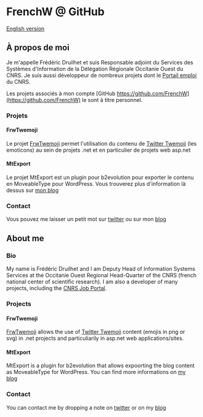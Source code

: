 # FrenchW @ GitHub

<script async src="https://pagead2.googlesyndication.com/pagead/js/adsbygoogle.js"></script>


[English version](#english)

## À propos de moi
Je m'appelle Frédéric Druilhet et suis Responsable adjoint du Services des Systèmes d'Information de la Délégation Régionale Occitanie Ouest du CNRS. 
Je suis aussi développeur de nombreux projets dont le [Portail emploi](https://emploi.cnrs.fr) du CNRS.

Les projets associés à mon compte [GitHub https://github.com/FrenchW](https://github.com/FrenchW)  le sont à titre personnel. 

### Projets

#### FrwTwemoji

Le projet [FrwTwemoji](http://github.frenchw.net/FrwTwemoji/) permet l'utilisation du contenu de [Twitter Twemoji](https://github.com/twitter/twemoji) (les emoticons) au sein de projets .net et en particulier de projets web asp.net

#### MtExport

Le projet MtExport est un plugin pour b2evolution pour exporter le contenu en MoveableType pour WordPress. Vous trouverez plus d'information là dessus sur [mon blog](https://frenchw.net/2012/02/01/exporter-b2evolution-format-movabletype/)

### Contact

Vous pouvez me laisser un petit mot sur [twitter](https://twitter.com/frenchw) ou sur mon [blog](https://frenchw.net/)

<!-- github-mid -->
<ins class="adsbygoogle" style="display:block" data-ad-client="ca-pub-5683856818165673" data-ad-slot="6677529772" data-ad-format="auto" data-full-width-responsive="true"></ins>

## <span id="english" name="english">About me</span>

### Bio
My name is Frédéric Druilhet and I am Deputy Head of Information Systems Services at the Occitanie Ouest Regional Head-Quarter of the CNRS (french national center of scientific research). I am also a developer of many projects, including the [CNRS Job Portal](https://emploi.cnrs.fr).

### Projects

#### FrwTwemoji

[FrwTwemoji](http://github.frenchw.net/FrwTwemoji/) allows the use of [Twitter Twemoji](https://github.com/twitter/twemoji) content (emojis in png or svg) in .net projects and particuliarily in asp.net web applications/sites.

#### MtExport

MtExport is a plugin for b2evolution that allows expoorting the blog content as MoveableType for WordPress. You can find more informations on [my blog](https://frenchw.net/2012/02/01/exporter-b2evolution-format-movabletype/)

### Contact

You can contact me by dropping a note on [twitter](https://twitter.com/frenchw) or on my [blog](https://frenchw.net/)


<!-- github-footer -->
<ins class="adsbygoogle" style="display:block" data-ad-client="ca-pub-5683856818165673" data-ad-slot="7112837565" data-ad-format="auto" data-full-width-responsive="true"></ins>

<script> (adsbygoogle = window.adsbygoogle || []).push({ google_ad_client: "ca-pub-5683856818165673", enable_page_level_ads: true });</script>
